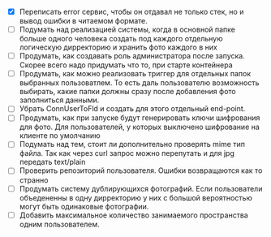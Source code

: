 - [x] Переписать error сервис, чтобы он отдавал не только стек, но и вывод ошибки в читаемом формате.
- [ ] Подумать над реализацией системы, когда в основной папке больше одного человека создать под каждого отдельную логическую дирректорию и хранить фото каждого в них
- [ ] Продумать, как создавать роль администратора после запуска. Скорее всего надо придумать что то, при старте контейнера
- [ ] Продумать, как можно реализовать триггер для отдельных папок выбранных пользоватлем. То есть даль пользователю возможность выбирать, какие папки должны сразу после добавления фото заполниться данными.
- [ ] Убрать ConnUserToFld и создать для этого отдельный end-point.
- [ ] Продумать, как при запуске будут генерировать ключи шифрования для фото. Для пользователей, у которых выключено шифрование на клиенте по умолчанию
- [ ] Подумать над тем, стоит ли дополнительно проверять mime тип файла. Так как через curl запрос можно перепутать и для jpg передать text/plain
- [ ] Проверить репозиторий пользователя. Ошибки возвращаются как то странно
- [ ] Продумать систему дублирующихся фотографий. Если пользователи объедененны в одну дирректорию у них с большой вероятностью могут быть одинаковые фотографии.
- [ ] Добавить максимальное количество занимаемого пространства одним пользователем.